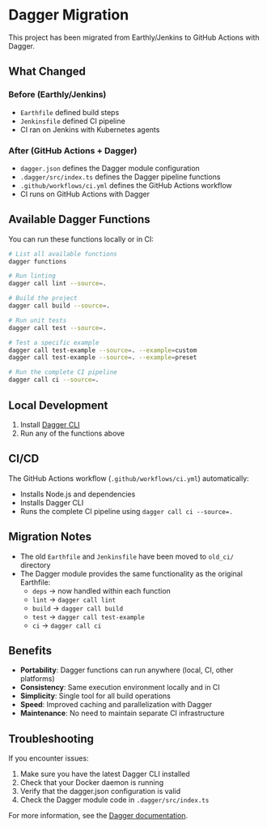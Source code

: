 # Dagger Migration

This project has been migrated from Earthly/Jenkins to GitHub Actions with Dagger.

## What Changed

### Before (Earthly/Jenkins)

- `Earthfile` defined build steps
- `Jenkinsfile` defined CI pipeline
- CI ran on Jenkins with Kubernetes agents

### After (GitHub Actions + Dagger)

- `dagger.json` defines the Dagger module configuration
- `.dagger/src/index.ts` defines the Dagger pipeline functions
- `.github/workflows/ci.yml` defines the GitHub Actions workflow
- CI runs on GitHub Actions with Dagger

## Available Dagger Functions

You can run these functions locally or in CI:

```bash
# List all available functions
dagger functions

# Run linting
dagger call lint --source=.

# Build the project
dagger call build --source=.

# Run unit tests
dagger call test --source=.

# Test a specific example
dagger call test-example --source=. --example=custom
dagger call test-example --source=. --example=preset

# Run the complete CI pipeline
dagger call ci --source=.
```

## Local Development

1. Install [Dagger CLI](https://docs.dagger.io/cli/install)
2. Run any of the functions above

## CI/CD

The GitHub Actions workflow (`.github/workflows/ci.yml`) automatically:

- Installs Node.js and dependencies
- Installs Dagger CLI
- Runs the complete CI pipeline using `dagger call ci --source=.`

## Migration Notes

- The old `Earthfile` and `Jenkinsfile` have been moved to `old_ci/` directory
- The Dagger module provides the same functionality as the original Earthfile:
  - `deps` → now handled within each function
  - `lint` → `dagger call lint`
  - `build` → `dagger call build`
  - `test` → `dagger call test-example`
  - `ci` → `dagger call ci`

## Benefits

- **Portability**: Dagger functions can run anywhere (local, CI, other platforms)
- **Consistency**: Same execution environment locally and in CI
- **Simplicity**: Single tool for all build operations
- **Speed**: Improved caching and parallelization with Dagger
- **Maintenance**: No need to maintain separate CI infrastructure

## Troubleshooting

If you encounter issues:

1. Make sure you have the latest Dagger CLI installed
2. Check that your Docker daemon is running
3. Verify that the dagger.json configuration is valid
4. Check the Dagger module code in `.dagger/src/index.ts`

For more information, see the [Dagger documentation](https://docs.dagger.io/).
